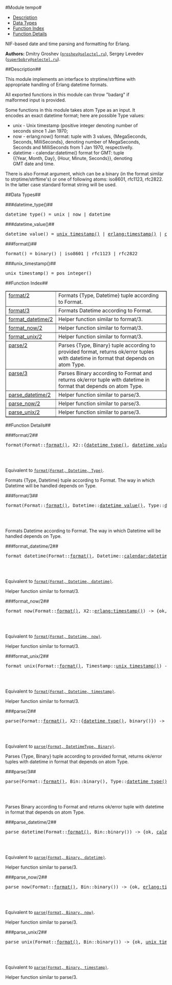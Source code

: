 

#Module tempo#
* [Description](#description)
* [Data Types](#types)
* [Function Index](#index)
* [Function Details](#functions)


NIF-based date and time parsing and formatting for Erlang.



__Authors:__ Dmitry Groshev ([`groshev@selectel.ru`](mailto:groshev@selectel.ru)), Sergey Levedev ([`superbobry@selectel.ru`](mailto:superbobry@selectel.ru)).<a name="description"></a>

##Description##


  
This module implements an interface to strptime/strftime with   
appropriate handling of Erlang datetime formats.



All exported functions in this module can throw "badarg" if   
malformed input is provided.



Some functions in this module takes atom Type as an input. It   
encodes an exact datetime format; here are possible Type values:



* unix     - Unix timestamp (positive integer denoting number of                
seconds since 1 Jan 1970;   
* now      - erlang:now() format: tuple with 3 values, {MegaSeconds,                
Seconds, MilliSeconds}, denoting number of MegaSeconds,                
Seconds and MilliSeconds from 1 Jan 1970, respectivelly.   
* datetime - calendar:datetime() format for GMT: tuple                
{{Year, Month, Day}, {Hour, Minute, Seconds}}, denoting                
GMT date and time.

There is also Format argument, which can be a binary (in the format
similar to strptime/strftime's) or one of following atoms: iso8601,
rfc1123, rfc2822. In the latter case standard format string will be used.
<a name="types"></a>

##Data Types##




###<a name="type-datetime_type">datetime_type()</a>##



<pre>datetime_type() = unix | now | datetime</pre>



###<a name="type-datetime_value">datetime_value()</a>##



<pre>datetime_value() = <a href="#type-unix_timestamp">unix_timestamp()</a> | <a href="erlang.md#type-timestamp">erlang:timestamp()</a> | <a href="calendar.md#type-datetime">calendar:datetime()</a></pre>



###<a name="type-format">format()</a>##



<pre>format() = binary() | iso8601 | rfc1123 | rfc2822</pre>



###<a name="type-unix_timestamp">unix_timestamp()</a>##



<pre>unix_timestamp() = pos_integer()</pre>
<a name="index"></a>

##Function Index##


<table width="100%" border="1" cellspacing="0" cellpadding="2" summary="function index"><tr><td valign="top"><a href="#format-2">format/2</a></td><td>Formats {Type, Datetime} tuple according to Format.</td></tr><tr><td valign="top"><a href="#format-3">format/3</a></td><td>Formats Datetime according to Format.</td></tr><tr><td valign="top"><a href="#format_datetime-2">format_datetime/2</a></td><td>Helper function similar to format/3.</td></tr><tr><td valign="top"><a href="#format_now-2">format_now/2</a></td><td>Helper function similar to format/3.</td></tr><tr><td valign="top"><a href="#format_unix-2">format_unix/2</a></td><td>Helper function similar to format/3.</td></tr><tr><td valign="top"><a href="#parse-2">parse/2</a></td><td>Parses {Type, Binary} tuple according to provided format, returns
ok/error tuples with datetime in format that depends on atom Type.</td></tr><tr><td valign="top"><a href="#parse-3">parse/3</a></td><td>Parses Binary according to Format and returns ok/error tuple with
datetime in format that depends on atom Type.</td></tr><tr><td valign="top"><a href="#parse_datetime-2">parse_datetime/2</a></td><td>Helper function similar to parse/3.</td></tr><tr><td valign="top"><a href="#parse_now-2">parse_now/2</a></td><td>Helper function similar to parse/3.</td></tr><tr><td valign="top"><a href="#parse_unix-2">parse_unix/2</a></td><td>Helper function similar to parse/3.</td></tr></table>


<a name="functions"></a>

##Function Details##

<a name="format-2"></a>

###format/2##




<pre>format(Format::<a href="#type-format">format()</a>, X2::{<a href="#type-datetime_type">datetime_type()</a>, <a href="#type-datetime_value">datetime_value()</a>}) -> {ok, binary()} | {error, invalid_time}</pre>
<br></br>




Equivalent to [`format(Format, Datetime, Type)`](#format-3).

Formats {Type, Datetime} tuple according to Format. The way in which
Datetime will be handled depends on Type.<a name="format-3"></a>

###format/3##




<pre>format(Format::<a href="#type-format">format()</a>, Datetime::<a href="#type-datetime_value">datetime_value()</a>, Type::<a href="#type-datetime_type">datetime_type()</a>) -> {ok, binary()} | {error, invalid_time}</pre>
<br></br>




Formats Datetime according to Format. The way in which
Datetime will be handled depends on Type.<a name="format_datetime-2"></a>

###format_datetime/2##




<pre>format_datetime(Format::<a href="#type-format">format()</a>, Datetime::<a href="calendar.md#type-datetime">calendar:datetime()</a>) -> {ok, binary()} | {error, invalid_time}</pre>
<br></br>




Equivalent to [`format(Format, Datetime, datetime)`](#format-3).

Helper function similar to format/3.<a name="format_now-2"></a>

###format_now/2##




<pre>format_now(Format::<a href="#type-format">format()</a>, X2::<a href="erlang.md#type-timestamp">erlang:timestamp()</a>) -> {ok, binary()} | {error, invalid_time}</pre>
<br></br>




Equivalent to [`format(Format, Datetime, now)`](#format-3).

Helper function similar to format/3.<a name="format_unix-2"></a>

###format_unix/2##




<pre>format_unix(Format::<a href="#type-format">format()</a>, Timestamp::<a href="#type-unix_timestamp">unix_timestamp()</a>) -> {ok, binary()} | {error, invalid_time}</pre>
<br></br>




Equivalent to [`format(Format, Datetime, timestamp)`](#format-3).

Helper function similar to format/3.<a name="parse-2"></a>

###parse/2##




<pre>parse(Format::<a href="#type-format">format()</a>, X2::{<a href="#type-datetime_type">datetime_type()</a>, binary()}) -> {ok, <a href="#type-datetime_value">datetime_value()</a>} | {error, format_mismatch}</pre>
<br></br>




Equivalent to [`parse(Format, DatetimeType, Binary)`](#parse-3).

Parses {Type, Binary} tuple according to provided format, returns
ok/error tuples with datetime in format that depends on atom Type.<a name="parse-3"></a>

###parse/3##




<pre>parse(Format::<a href="#type-format">format()</a>, Bin::binary(), Type::<a href="#type-datetime_type">datetime_type()</a>) -> {ok, <a href="#type-datetime_value">datetime_value()</a>} | {error, format_mismatch}</pre>
<br></br>




Parses Binary according to Format and returns ok/error tuple with
datetime in format that depends on atom Type.<a name="parse_datetime-2"></a>

###parse_datetime/2##




<pre>parse_datetime(Format::<a href="#type-format">format()</a>, Bin::binary()) -> {ok, <a href="calendar.md#type-datetime">calendar:datetime()</a>} | {error, format_mismatch}</pre>
<br></br>




Equivalent to [`parse(Format, Binary, datetime)`](#parse-3).

Helper function similar to parse/3.<a name="parse_now-2"></a>

###parse_now/2##




<pre>parse_now(Format::<a href="#type-format">format()</a>, Bin::binary()) -> {ok, <a href="erlang.md#type-timestamp">erlang:timestamp()</a>} | {error, format_mismatch}</pre>
<br></br>




Equivalent to [`parse(Format, Binary, now)`](#parse-3).

Helper function similar to parse/3.<a name="parse_unix-2"></a>

###parse_unix/2##




<pre>parse_unix(Format::<a href="#type-format">format()</a>, Bin::binary()) -> {ok, <a href="#type-unix_timestamp">unix_timestamp()</a>} | {error, format_mismatch}</pre>
<br></br>




Equivalent to [`parse(Format, Binary, timestamp)`](#parse-3).

Helper function similar to parse/3.